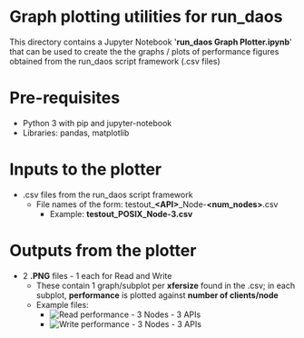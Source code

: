 # Graph plotting utilities for run_daos
This directory contains a Jupyter Notebook '**run_daos Graph Plotter.ipynb**' that can be used to create the the graphs / plots of performance figures obtained from the run_daos script framework (.csv files)

# Pre-requisites
* Python 3 with pip and jupyter-notebook
* Libraries: pandas, matplotlib

# Inputs to the plotter
* .csv files from the run_daos script framework
	* File names of the form: testout_**\<API\>**_Node-**\<num_nodes\>**.csv
		* Example: **testout_POSIX_Node-3.csv**
		
# Outputs from the plotter
* 2 **.PNG** files - 1 each for Read and Write
	* These contain 1 graph/subplot per **xfersize** found in the .csv; in each subplot, **performance** is plotted against **number of clients/node**
	* Example files:
		* ![Read performance - 3 Nodes - 3 APIs](https://github.com/d-nayak/run_daos/blob/main/plotter/Read_DFS-3N_POSIX-3N_MPIIO-3N.png)
		* ![Write performance - 3 Nodes - 3 APIs](https://github.com/d-nayak/run_daos/blob/main/plotter/Write_DFS-3N_POSIX-3N_MPIIO-3N.png)
		